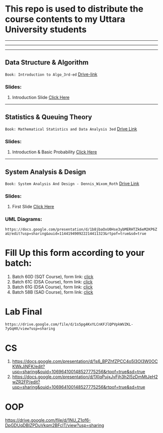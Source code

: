 # This repo is used to distribute the course contents to my Uttara University students
<hr><hr><hr>

## Data Structure & Algorithm
  `Book: Introduction to Algo_3rd-ed` [Drive-link](https://drive.google.com/file/d/1E7t5JXFw9o_BXbj0sDnxiRzd_DheqLeU/view?usp=sharing)
### Slides:
  1. Introduction Slide [Click Here](https://docs.google.com/presentation/d/12LAb-8KGqoWGrNYzeRUNQr5PBjJqwj7O/edit?usp=sharing&ouid=114419490922214411323&rtpof=true&sd=true)

<hr>

## Statistics & Queuing Theory
`Book: Mathematical Statistics and Data Analysis 3ed` [Drive Link](https://drive.google.com/file/d/13fLwq2v8V4qOt7VxOCbiwU--L8CMXute/view?usp=sharing)
### Slides:
  1. Introduction & Basic Probability [Click Here](https://docs.google.com/presentation/d/1r-R8gjCHALcWbr1-XQ4GwVrYjrHKfUf4/edit?usp=sharing&ouid=114419490922214411323&rtpof=true&sd=true)

<hr>

## System Analysis & Design

`Book: System Analysis And Design - Dennis_Wixom_Roth` [Drive Link](https://drive.google.com/file/d/1oDVKDxfttts6Ev9FaygGihyOPYmmpiR9/view?usp=sharing)
### Slides:
  1. First Slide [Click Here](https://docs.google.com/presentation/d/1mIi6vTIvwgBqjnDFmLcP3Nv44DeweEUM/edit?usp=sharing&ouid=114419490922214411323&rtpof=true&sd=true)

### UML Diagrams:
`https://docs.google.com/presentation/d/1b8jbaOxU0Hse3ybMERHTZk6eM2KP6ZaU/edit?usp=sharing&ouid=114419490922214411323&rtpof=true&sd=true`


# Fill Up this form according to your batch:
1. Batch 60D (SQT Course), form link: [click](https://docs.google.com/forms/d/e/1FAIpQLSc2QGRsSrJD7QqYrfjFcJ5GSQM9VpavoaOC5nM41R8YeM6wng/viewform?usp=sf_link)
2. Batch 61C (DSA Course), form link: [click](https://docs.google.com/forms/d/e/1FAIpQLSfsqFC0KCR67tWF8jGb7O3tzKN38SykhoHdWXo0EaXXX4Gg0w/viewform?usp=sf_link)
3. Batch 61G (DSA Course), form link: [click](https://docs.google.com/forms/d/e/1FAIpQLSc6y_WbVTQy5w72N6xXoN73CMSTUwygU2bWVeupTkNu5aO_lA/viewform?usp=sf_link)
4. Batch 58B (SAD Course), form link: [click](https://docs.google.com/forms/d/e/1FAIpQLSebXMW64oZFGLSWAkih7tR6DBZgbs8TqE82E1wzx_BrTgfR9A/viewform?usp=sf_link)

# Lab Final
`https://drive.google.com/file/d/1s5pg4KxYLCnKFJlQPVpkWVZKL-7yGqHX/view?usp=sharing`

# CS
1. https://docs.google.com/presentation/d/1s6_BPZhfZPCC4o5l3OI3W0OCKWkJiNFK/edit?usp=sharing&ouid=106964100148527775256&rtpof=true&sd=true
2. https://docs.google.com/presentation/d/1XlqPujxJvFjh3h2l5zDmMtJeH2wZR2FP/edit?usp=sharing&ouid=106964100148527775256&rtpof=true&sd=true

# OOP
https://drive.google.com/file/d/1NU_Z1of6-DpGDUqDBIZPDuVkqm2BFcIT/view?usp=sharing

